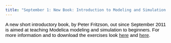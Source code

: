 ```yaml
---
title: "September 1: New Book: Introduction to Modeling and Simulation of Technical and Physical Systems with Modelica"
---
```

<span style="border-collapse: collapse; font-family: Calibri, sans-serif; font-size: 15px; color: #000000; line-height: normal;"><span style="outline-width: 0px; outline-style: initial; outline-color: initial; font-size: 15px; background-image: initial; background-attachment: initial; background-origin: initial; background-clip: initial; background-color: transparent; background-position: initial initial; background-repeat: initial initial; padding: 0px; margin: 0px; border: 0px initial initial;" lang="EN-US">A new short introductory book, </span></span><span style="border-collapse: collapse; font-family: Calibri, sans-serif; font-size: 15px; color: #000000; line-height: normal;"><span style="outline-width: 0px; outline-style: initial; outline-color: initial; font-size: 15px; background-image: initial; background-attachment: initial; background-origin: initial; background-clip: initial; background-color: transparent; padding: 0px; margin: 0px; border: 0px initial initial;" lang="EN-US"> by </span>Peter Fritzson, out since </span><span style="border-collapse: collapse; font-family: Calibri, sans-serif; font-size: 15px; color: #000000; line-height: normal;"><span style="outline-width: 0px; outline-style: initial; outline-color: initial; font-size: 15px; background-image: initial; background-attachment: initial; background-origin: initial; background-clip: initial; background-color: transparent; background-position: initial initial; background-repeat: initial initial; padding: 0px; margin: 0px; border: 0px initial initial;" lang="EN-US">September 2011 is </span>aimed at teaching Modelica modeling and simulation to beginners. For more information and to download the exercises look&nbsp;<a href="index.php/component/content/article/117">here</a> and <a href="index.php/component/content/article/208">here</a>. </span>
